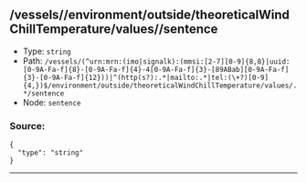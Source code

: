 ## /vessels/<RegExp>/environment/outside/theoreticalWindChillTemperature/values/<RegExp>/sentence

* Type: `string`
* Path: `/vessels/(^urn:mrn:(imo|signalk):(mmsi:[2-7][0-9]{8,8}|uuid:[0-9A-Fa-f]{8}-[0-9A-Fa-f]{4}-4[0-9A-Fa-f]{3}-[89ABab][0-9A-Fa-f]{3}-[0-9A-Fa-f]{12}))|^(http(s?):.*|mailto:.*|tel:(\+?)[0-9]{4,})$/environment/outside/theoreticalWindChillTemperature/values/.*/sentence`
* Node: `sentence`

### Source:
```
{
  "type": "string"
}
```

---
